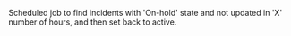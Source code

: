 Scheduled job to find incidents with 'On-hold' state and not updated in 'X' number of hours, and then set back to active.
